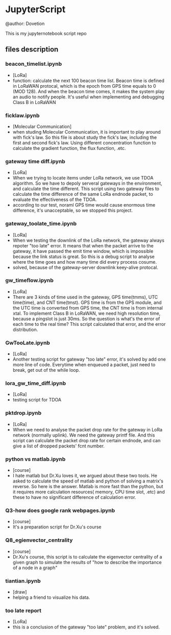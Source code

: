 # JupyterScript

@author: Dovetion

This is my jupyternotebook script repo

## files description

### beacon_timelist.ipynb

* [LoRa]
* function: calculate the next 100 beacon time list. Beacon time is defined in LoRaWAN protocal, which is the epoch from GPS time equals to 0 (MOD 128). And when the beacon time comes, it makes the system play an audio to notify people. It's useful when implementing and debugging Class B in LoRaWAN



### ficklaw.ipynb

* [Molecular Communication]
* when studing Molecular Communication, it is important to play around with fick's law. So this file is about study the fick's law, including the first and second fick's law. Using different concentration function to calculate the gradient function, the flux function, .etc.



### gateway time diff.ipynb

* [LoRa]
* When we trying to locate items under LoRa network, we use TDOA algorithm. So we have to depoly serveral gateways in the environment, and calculate the time different. This script using two gateway files to calculate the time difference of the same LoRa endnode packet, to evaluate the effectiveness of the TDOA. 
* according to our test, noraml GPS time would cause enormous time difference, it's unacceptable, so we stopped this project.



### gateway_toolate_time.ipynb

* [LoRa]
* When we testing the downlink of the LoRa network, the gateway always repoter "too late" error. It means that when the packet arrive to the gateway, it have passed the emit time window, which is impossible because the link status is great. So this is a debug script to analyse where the time goes and how many time did every process cosume.
* solved, because of the gateway-server downlink keey-alive protocal.





### gw_timeflow.ipynb

* [LoRa]
* There are 3 kinds of time used in the gateway, GPS time(tmms), UTC time(time), and CNT time(tmst). GPS time is from the GPS module, and the UTC time is converted from GPS time, the CNT time is from internal xtal. To implement Class B in LoRaWAN, we need high resolution time, because a pingslot is just 30ms. So the question is what's the error of each time to the real time? This script calculated that error, and the error distribution.





### GwTooLate.ipynb

* [LoRa]
* Another testing script for gateway "too late" error, it's solved by add one more line of code. Everytime when enqueued a packet, just need to break, get out of the while loop.





### lora_gw_time_diff.ipynb

* [LoRa]
* testing script for TDOA





### pktdrop.ipynb

* [LoRa]
* When we need to analyse the packet drop rate for the gateway in LoRa network (normally uplink). We need the gateway printf file. And this script can calculate the packet drop rate for certain endnode, and can give a list of dropped packets' fcnt number. 





### python vs matlab.ipynb

* [course]
* I hate matlab but Dr.Xu loves it, we argued about these two tools. He asked to calculate the speed of matlab and python of solving a matrix's reverse. So here is the answer. Matlab is more fast than the python, but it requires more calculation resources( memory, CPU time slot, .etc) and these to have no significant difference of calculation error.





### Q3-how does google rank webpages.ipynb

* [course]
* It's a preparation script for Dr.Xu's course





### Q8_egienvector_centrality

* [course]
* Dr.Xu's course, this script is to calculate the eigenvector centrality of a given graph to simulate the results of  "how to describe the importance of a node in a graph"





### tiantian.ipynb

* [draw]
* helping a friend to visualize his data.





### too late report

* [LoRa]
* this is a conclusion of the gateway "too late" problem, and it's solved.